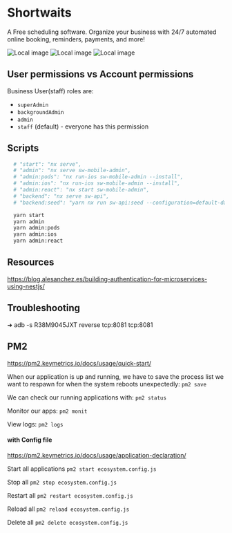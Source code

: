 # Shortwaits

A Free scheduling software.
Organize your business with 24/7 automated online booking, reminders, payments, and more!

![Local image](./assets/images/screenshot1.png)
![Local image](./assets/images/screenshot2.png)
![Local image](./assets/images/screenshot3.png)

## User permissions vs Account permissions

Business User(staff) roles are:

- `superAdmin`
- `backgroundAdmin`
- `admin`
- `staff` (default) - everyone has this permission

## Scripts

```bash
  # "start": "nx serve",
  # "admin": "nx serve sw-mobile-admin",
  # "admin:pods": "nx run-ios sw-mobile-admin --install",
  # "admin:ios": "nx run-ios sw-mobile-admin --install",
  # "admin:react": "nx start sw-mobile-admin",
  # "backend": "nx serve sw-api",
  # "backend:seed": "yarn nx run sw-api:seed --configuration=default-data",

  yarn start
  yarn admin
  yarn admin:pods
  yarn admin:ios
  yarn admin:react
```

## Resources

https://blog.alesanchez.es/building-authentication-for-microservices-using-nestjs/

## Troubleshooting

➜ adb -s R38M9045JXT reverse tcp:8081 tcp:8081

## PM2

https://pm2.keymetrics.io/docs/usage/quick-start/

When our application is up and running, we have to save the process list we want to respawn for when the system reboots unexpectedly:
`pm2 save`

We can check our running applications with:
`pm2 status`

Monitor our apps:
`pm2 monit`

View logs:
`pm2 logs`

#### with Config file

https://pm2.keymetrics.io/docs/usage/application-declaration/

Start all applications
`pm2 start ecosystem.config.js`

Stop all
`pm2 stop ecosystem.config.js`

Restart all
`pm2 restart ecosystem.config.js`

Reload all
`pm2 reload ecosystem.config.js`

Delete all
`pm2 delete ecosystem.config.js`
